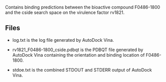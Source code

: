 Contains binding predictions between the bioactive compound F0486-1800 and the cside search space on the virulence factor rv1821.

## Files

- log.txt is the log file generated by AutoDock Vina.

- rv1821_F0486-1800_cside.pdbqt is the PDBQT file generated by AutoDock Vina containing the orientation and binding location of F0486-1800.

- stdoe.txt is the combined STDOUT and STDERR output of AutoDock Vina.

